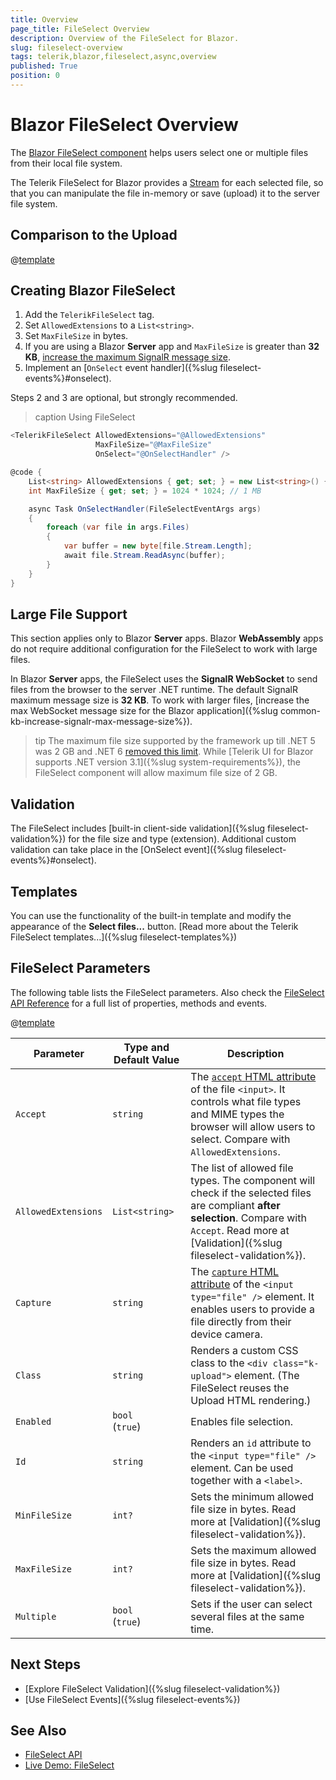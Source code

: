 ```yaml
---
title: Overview
page_title: FileSelect Overview
description: Overview of the FileSelect for Blazor.
slug: fileselect-overview
tags: telerik,blazor,fileselect,async,overview
published: True
position: 0
---
```


# Blazor FileSelect Overview

The <a href = "https://www.telerik.com/blazor-ui/fileselect" target="_blank">Blazor FileSelect component</a> helps users select one or multiple files from their local file system.

The Telerik FileSelect for Blazor provides a [Stream](https://docs.microsoft.com/en-us/dotnet/api/system.io.stream?view=net-6.0) for each selected file, so that you can manipulate the file in-memory or save (upload) it to the server file system.

## Comparison to the Upload

@[template](/_contentTemplates/upload/notes.md#fileselect-upload-comparison)

## Creating Blazor FileSelect

1. Add the `TelerikFileSelect` tag.
1. Set `AllowedExtensions` to a `List<string>`.
1. Set `MaxFileSize` in bytes.
1. If you are using a Blazor **Server** app and `MaxFileSize` is greater than **32 KB**, [increase the maximum SignalR message size](#large-file-support).
1. Implement an [`OnSelect` event handler]({%slug fileselect-events%}#onselect).

Steps 2 and 3 are optional, but strongly recommended.

>caption Using FileSelect

````CS
<TelerikFileSelect AllowedExtensions="@AllowedExtensions"
                   MaxFileSize="@MaxFileSize"
                   OnSelect="@OnSelectHandler" />

@code {
    List<string> AllowedExtensions { get; set; } = new List<string>() { ".docx", ".pdf" };
    int MaxFileSize { get; set; } = 1024 * 1024; // 1 MB

    async Task OnSelectHandler(FileSelectEventArgs args)
    {
        foreach (var file in args.Files)
        {
            var buffer = new byte[file.Stream.Length];
            await file.Stream.ReadAsync(buffer);
        }
    }
}
````


## Large File Support

This section applies only to Blazor **Server** apps. Blazor **WebAssembly** apps do not require additional configuration for the FileSelect to work with large files.

In Blazor **Server** apps, the FileSelect uses the **SignalR WebSocket** to send files from the browser to the server .NET runtime. The default SignalR maximum message size is **32 KB**. To work with larger files, [increase the max WebSocket message size for the Blazor application]({%slug common-kb-increase-signalr-max-message-size%}).

>tip The maximum file size supported by the framework up till .NET 5 was 2 GB and .NET 6 [removed this limit](https://github.com/dotnet/aspnetcore/pull/33900). While [Telerik UI for Blazor supports .NET version 3.1]({%slug system-requirements%}), the FileSelect component will allow maximum file size of 2 GB.


## Validation

The FileSelect includes [built-in client-side validation]({%slug fileselect-validation%}) for the file size and type (extension). Additional custom validation can take place in the [OnSelect event]({%slug fileselect-events%}#onselect).

## Templates

You can use the functionality of the built-in template and modify the appearance of the **Select files...** button. [Read more about the Telerik FileSelect templates...]({%slug fileselect-templates%})

## FileSelect Parameters

The following table lists the FileSelect parameters. Also check the [FileSelect API Reference](/blazor-ui/api/Telerik.Blazor.Components.TelerikFileSelect) for a full list of properties, methods and events.

@[template](/_contentTemplates/common/parameters-table-styles.md#table-layout)

| Parameter | Type and Default&nbsp;Value | Description |
| --- | --- | --- |
| `Accept` | `string` | The [`accept` HTML attribute](https://developer.mozilla.org/en-US/docs/Web/HTML/Attributes/accept) of the file `<input>`. It controls what file types and MIME types the browser will allow users to select. Compare with `AllowedExtensions`. |
| `AllowedExtensions` | `List<string>` | The list of allowed file types. The component will check if the selected files are compliant **after selection**. Compare with `Accept`. Read more at [Validation]({%slug fileselect-validation%}). |
| `Capture` | `string` | The [`capture` HTML attribute](https://developer.mozilla.org/en-US/docs/Web/HTML/Attributes/capture) of the `<input type="file" />` element. It enables users to provide a file directly from their device camera. |
| `Class` | `string` | Renders a custom CSS class to the `<div class="k-upload">` element. (The FileSelect reuses the Upload HTML rendering.) |
| `Enabled` | `bool`<br />(`true`) | Enables file selection. |
| `Id` | `string` | Renders an `id` attribute to the `<input type="file" />` element. Can be used together with a `<label>`. |
| `MinFileSize` | `int?` | Sets the minimum allowed file size in bytes. Read more at [Validation]({%slug fileselect-validation%}). |
| `MaxFileSize`| `int?` | Sets the maximum allowed file size in bytes. Read more at [Validation]({%slug fileselect-validation%}). |
| `Multiple` | `bool`<br />(`true`) | Sets if the user can select several files at the same time. |


## Next Steps

* [Explore FileSelect Validation]({%slug fileselect-validation%})
* [Use FileSelect Events]({%slug fileselect-events%})


## See Also

* [FileSelect API](/blazor-ui/api/Telerik.Blazor.Components.TelerikFileSelect)
* [Live Demo: FileSelect](https://demos.telerik.com/blazor-ui/fileselect/overview)
